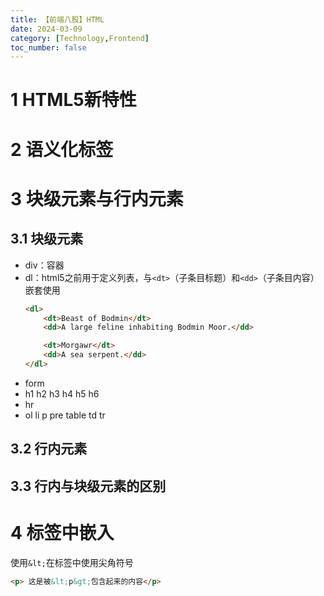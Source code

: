 ```yaml
---
title: 【前端八股】HTML
date: 2024-03-09
category: [Technology,Frontend]
toc_number: false
---
```


# 1 HTML5新特性

# 2 语义化标签

# 3 块级元素与行内元素

## 3.1 块级元素
- div：容器
- dl：html5之前用于定义列表，与`<dt>`（子条目标题）和`<dd>`（子条目内容）嵌套使用
    ```html
    <dl>
        <dt>Beast of Bodmin</dt>
        <dd>A large feline inhabiting Bodmin Moor.</dd>

        <dt>Morgawr</dt>
        <dd>A sea serpent.</dd>
    </dl>
    ```
- form 
- h1 h2 h3 h4 h5 h6 
- hr 
- ol li p pre table td tr

## 3.2 行内元素

## 3.3 行内与块级元素的区别


# 4 标签中嵌入
使用`&lt;`在标签中使用尖角符号
```html
<p> 这是被&lt;p&gt;包含起来的内容</p>
```